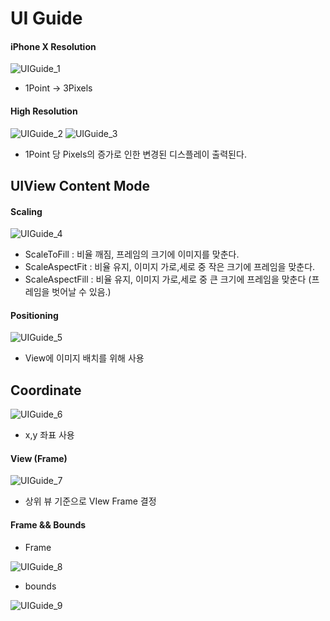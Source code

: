 # UI Guide

#### iPhone X Resolution
![UIGuide_1](https://github.com/jwlee07/TIL/blob/master/iosAppGrammar/image/UIGuide/UIGuide_1.png)

* 1Point -> 3Pixels

#### High Resolution
![UIGuide_2](https://github.com/jwlee07/TIL/blob/master/iosAppGrammar/image/UIGuide/UIGuide_2.png)
![UIGuide_3](https://github.com/jwlee07/TIL/blob/master/iosAppGrammar/image/UIGuide/UIGuide_3.png)

* 1Point 당 Pixels의 증가로 인한 변경된 디스플레이 출력된다.

## UIView Content Mode

#### Scaling 
![UIGuide_4](https://github.com/jwlee07/TIL/blob/master/iosAppGrammar/image/UIGuide/UIGuide_4.png)

* ScaleToFill : 비율 깨짐, 프레임의 크기에 이미지를 맞춘다.
* ScaleAspectFit : 비율 유지, 이미지 가로,세로 중 작은 크기에 프레임을 맞춘다.
* ScaleAspectFill : 비율 유지, 이미지 가로,세로 중 큰 크기에 프레임을 맞춘다 (프레임을 벗어날 수 있음.)

#### Positioning
![UIGuide_5](https://github.com/jwlee07/TIL/blob/master/iosAppGrammar/image/UIGuide/UIGuide_5.png)

* View에 이미지 배치를 위해 사용

## Coordinate
![UIGuide_6](https://github.com/jwlee07/TIL/blob/master/iosAppGrammar/image/UIGuide/UIGuide_6.png)

* x,y 좌표 사용

#### View (Frame)
![UIGuide_7](https://github.com/jwlee07/TIL/blob/master/iosAppGrammar/image/UIGuide/UIGuide_7.png)

* 상위 뷰 기준으로 VIew Frame 결정

#### Frame && Bounds
* Frame

![UIGuide_8](https://github.com/jwlee07/TIL/blob/master/iosAppGrammar/image/UIGuide/UIGuide_8.png)

* bounds

![UIGuide_9](https://github.com/jwlee07/TIL/blob/master/iosAppGrammar/image/UIGuide/UIGuide_9.png)
